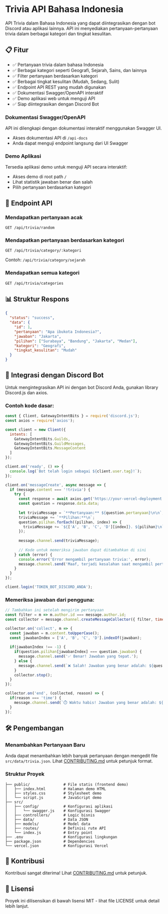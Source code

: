 # Trivia API Bahasa Indonesia

API Trivia dalam Bahasa Indonesia yang dapat diintegrasikan dengan bot Discord atau aplikasi lainnya. API ini menyediakan pertanyaan-pertanyaan trivia dalam berbagai kategori dan tingkat kesulitan.

## 📋 Fitur

- ✅ Pertanyaan trivia dalam bahasa Indonesia
- ✅ Berbagai kategori seperti Geografi, Sejarah, Sains, dan lainnya
- ✅ Filter pertanyaan berdasarkan kategori
- ✅ Berbagai tingkat kesulitan (Mudah, Sedang, Sulit)
- ✅ Endpoint API REST yang mudah digunakan
- ✅ Dokumentasi Swagger/OpenAPI interaktif
- ✅ Demo aplikasi web untuk menguji API
- ✅ Siap diintegrasikan dengan Discord Bot

### Dokumentasi Swagger/OpenAPI

API ini dilengkapi dengan dokumentasi interaktif menggunakan Swagger UI.

- Akses dokumentasi API di `/api-docs`
- Anda dapat menguji endpoint langsung dari UI Swagger

### Demo Aplikasi

Tersedia aplikasi demo untuk menguji API secara interaktif:

- Akses demo di root path `/` 
- Lihat statistik jawaban benar dan salah
- Pilih pertanyaan berdasarkan kategori

## 📝 Endpoint API

### Mendapatkan pertanyaan acak

```
GET /api/trivia/random
```

### Mendapatkan pertanyaan berdasarkan kategori

```
GET /api/trivia/category/:kategori
```

Contoh: `/api/trivia/category/sejarah`

### Mendapatkan semua kategori

```
GET /api/trivia/categories
```

## 📊 Struktur Respons

```json
{
  "status": "success",
  "data": {
    "id": 1,
    "pertanyaan": "Apa ibukota Indonesia?",
    "jawaban": "Jakarta",
    "pilihan": ["Surabaya", "Bandung", "Jakarta", "Medan"],
    "kategori": "Geografi",
    "tingkat_kesulitan": "Mudah"
  }
}
```

## 🤖 Integrasi dengan Discord Bot

Untuk mengintegrasikan API ini dengan bot Discord Anda, gunakan library Discord.js dan axios.

### Contoh kode dasar:

```javascript
const { Client, GatewayIntentBits } = require('discord.js');
const axios = require('axios');

const client = new Client({ 
  intents: [
    GatewayIntentBits.Guilds,
    GatewayIntentBits.GuildMessages,
    GatewayIntentBits.MessageContent
  ] 
});

client.on('ready', () => {
  console.log(`Bot telah login sebagai ${client.user.tag}!`);
});

client.on('messageCreate', async message => {
  if (message.content === '!trivia') {
    try {
      const response = await axios.get('https://your-vercel-deployment.vercel.app/api/trivia/random');
      const question = response.data.data;
      
      let triviaMessage = `**Pertanyaan:** ${question.pertanyaan}\n\n`;
      triviaMessage += `**Pilihan:**\n`;
      question.pilihan.forEach((pilihan, index) => {
        triviaMessage += `${['A', 'B', 'C', 'D'][index]}. ${pilihan}\n`;
      });
      
      message.channel.send(triviaMessage);
      
      // Kode untuk memeriksa jawaban dapat ditambahkan di sini
    } catch (error) {
      console.error('Error mengambil pertanyaan trivia:', error);
      message.channel.send('Maaf, terjadi kesalahan saat mengambil pertanyaan trivia.');
    }
  }
});

client.login('TOKEN_BOT_DISCORD_ANDA');
```

### Memeriksa jawaban dari pengguna:

```javascript
// Tambahkan ini setelah mengirim pertanyaan
const filter = m => m.author.id === message.author.id;
const collector = message.channel.createMessageCollector({ filter, time: 30000 });

collector.on('collect', m => {
  const jawaban = m.content.toUpperCase();
  const jawabanIndex = ['A', 'B', 'C', 'D'].indexOf(jawaban);
  
  if(jawabanIndex !== -1) {
    if(question.pilihan[jawabanIndex] === question.jawaban) {
      message.channel.send('✅ Benar! Jawaban yang tepat.');
    } else {
      message.channel.send(`❌ Salah! Jawaban yang benar adalah: ${question.jawaban}`);
    }
    collector.stop();
  }
});

collector.on('end', (collected, reason) => {
  if(reason === 'time') {
    message.channel.send(`⏱️ Waktu habis! Jawaban yang benar adalah: ${question.jawaban}`);
  }
});
```

## 🛠️ Pengembangan

### Menambahkan Pertanyaan Baru

Anda dapat menambahkan lebih banyak pertanyaan dengan mengedit file `src/data/trivia.json`. Lihat [CONTRIBUTING.md](CONTRIBUTING.md) untuk petunjuk format.

### Struktur Proyek

```
├── public/               # File statis (frontend demo)
│   ├── index.html        # Halaman demo HTML
│   ├── styles.css        # Stylesheet demo
│   └── script.js         # JavaScript demo
├── src/
│   ├── config/           # Konfigurasi aplikasi
│   │   └── swagger.js    # Konfigurasi Swagger
│   ├── controllers/      # Logic bisnis
│   ├── data/             # Data JSON
│   ├── models/           # Model data
│   ├── routes/           # Definisi rute API
│   └── index.js          # Entry point
├── .env                  # Konfigurasi lingkungan
├── package.json          # Dependencies
└── vercel.json           # Konfigurasi Vercel
```

## 👥 Kontribusi

Kontribusi sangat diterima! Lihat [CONTRIBUTING.md](CONTRIBUTING.md) untuk petunjuk.

## 📄 Lisensi

Proyek ini dilisensikan di bawah lisensi MIT - lihat file LICENSE untuk detail lebih lanjut. 
